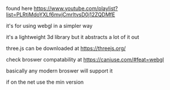 found here https://www.youtube.com/playlist?list=PLRtjMdoYXLf6mvjCmrltvsD0j12ZQDMfE

it's for using webgl in a simpler way

it's a lightweight 3d library
but it abstracts a lot of it out

three.js can be downloaded at 
https://threejs.org/

check broswer compatability at https://caniuse.com/#feat=webgl

basically any modern broswer will support it

if on the net use the min version


